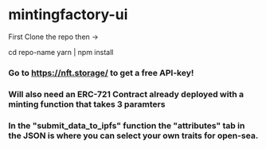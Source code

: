 # mintingfactory-ui

First Clone the repo then -> 

cd repo-name
yarn | npm install

### Go to https://nft.storage/ to get a free API-key!

### Will also need an ERC-721 Contract already deployed with a minting function that takes 3 paramters

### In the "submit_data_to_ipfs" function the "attributes" tab in the JSON is where you can select your own traits for open-sea.








